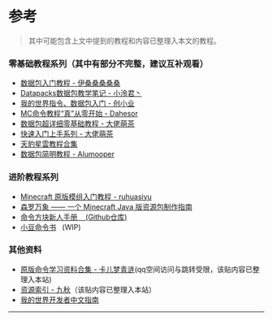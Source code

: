 # 参考
<colorLine :height="4"/>

> 其中可能包含上文中提到的教程和内容已整理入本文的教程。  

### 零基础教程系列（其中有部分不完整，建议互补观看）
- [数据包入门教程 - 伊桑桑桑桑桑](/feature/archive/202504/1/content.md)
- [Datapacks数据包教学笔记 - 小泠君丶](https://space.bilibili.com/166572139/lists/6211) 
- [我的世界指令、数据包入门 - 创小业](https://space.bilibili.com/133430292/lists/8272)
- [MC命令教程“真”从零开始 - Dahesor ](https://www.bilibili.com/read/readlist/rl833427)
- [数据包超详细零基础教程 - 大佬萌茶](https://space.bilibili.com/320500029/lists/4238047)
- [快速入门上手系列 - 大佬萌茶](https://space.bilibili.com/320500029/lists/3167326)
- [天豹星雲教程合集](/index/附录1.md)
- [数据包简明教程 - Alumooper](https://space.bilibili.com/280394409/lists/1398896)
### 进阶教程系列
- [Minecraft 原版模组入门教程 - ruhuasiyu](https://zhangshenxing.github.io/VanillaModTutorial/)
- [森罗万象 —— 一个 Minecraft Java 版资源包制作指南](https://sqwatermark.com/resguide/)
- [命令方块新人手册&nbsp; &nbsp; ](https://commandtutorials.neocities.org/)[(Github仓库)](https://github.com/pca006132/CommandReference)
- [小豆命令书](https://xdcmd.vari.fun/)&nbsp;&nbsp;&nbsp;(WIP)

### 其他资料
- [原版命令学习资料合集 - 卡儿梦青涟](https://h5.qzone.qq.com/ugc/share/?sharetag=13CDCBFD5F18EA630A181BBBBDC17C86&loginfrom=4&jumptoqzone=1&subtype&ciphertext&blog_photo&g=85&res_uin=3315302995&cellid=1730644710&subid&bp1&bp2&bp7&appid=2&g_f=2000000103&_refluxos=a10)(qq空间访问与跳转受限，该贴内容已整理入本站)
- [资源索引 - 九秋](https://docs.qq.com/doc/DT1NKSnNjT0FiT2VS)（该贴内容已整理入本站）
- [我的世界开发者中文指南](https://mouse0w0.github.io/MinecraftDeveloperGuide)
---
<script setup>
import { useData } from 'vitepress'
import colorLine from '../.vitepress/vue/colorLine.vue'
const { isDark } = useData()
</script>

<ClientOnly>
  <GiscusComment
    repo="CR-019/datapack-index"
    repoId="R_kgDONRhuqw"
    category="闲聊 Chats"
    categoryId="DIC_kwDONRhuq84CkchW"
    mapping="number"
    term="10"
    :strict="false"
    :reactionsEnabled="true"
    emitMetadata="0"
    inputPosition="top"
    :theme="isDark ? 'dark' : 'light'"
    lang="zh-CN"
    loading="lazy"
    class="giscus-wrapper"
  />
</ClientOnly>

<style>
.giscus-wrapper {
  margin: 3rem auto;
  max-width: 800px;
  padding-top: 2rem;
  border-top: 1px solid var(--vp-c-divider);
}
</style>